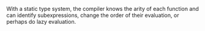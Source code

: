 With a static type system, the compiler knows the arity of each function and 
can identify subexpressions, change the order of their evaluation, or perhaps
do lazy evaluation.
